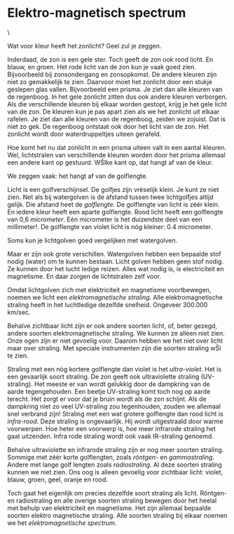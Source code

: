 # Elektro-magnetisch spectrum

\

Wat voor kleur heeft het zonlicht? Geel zul je zeggen.

Inderdaad, de zon is een gele ster. Toch geeft de zon ook rood licht. En
blauw, en groen. Het rode licht van de zon kun je vaak goed zien.
Bijvoorbeeld bij zonsondergang en zonsopkomst. De andere kleuren zijn
niet zo gemakkelijk te zien. Daarvoor moet het zonlicht door een stukje
geslepen glas vallen. Bijvoorbeeld een prisma. Je ziet dan alle kleuren
van de regenboog. In het gele zonlicht zitten dus ook andere kleuren
verborgen. Als die verschillende kleuren bij elkaar worden gestopt,
krijg je het gele licht van de zon. De kleuren kun je pas apart zien als
we het zonlicht uit elkaar rafelen. Je ziet dan alle kleuren van de
regenboog, zeiden we zojuist. Dat is niet zo gek. De regenboog ontstaat
ook door het licht van de zon. Het zonlicht wordt door waterdruppeltjes
uiteen gerafeld.

Hoe komt het nu dat zonlicht in een prisma uiteen valt in een aantal
kleuren. Wel, lichtstralen van verschillende kleuren worden door het
prisma allemaal een andere kant op gestuurd. WŠlke kant op, dat hangt af
van de kleur.

We zeggen vaak: het hangt af van de golflengte.

Licht is een golfverschijnsel. De golfjes zijn vréselijk klein. Je kunt
ze niet zien. Net als bij watergolven is de afstand tussen twee
lichtgolfjes altijd gelijk. Die afstand heet de *golflengte.* De
golflengte van licht is zéér klein. En iedere kleur heeft een aparte
golflengte. Rood licht heeft een golflengte van 0,6 *micrometer*. Eén
micrometer is het duizendste deel van een millimeter!. De golflengte van
violet licht is nóg kleiner: 0.4 micrometer.

Soms kun je lichtgolven goed vergelijken met watergolven.

Maar er zijn ook grote verschillen. Watergolven hebben een bepaalde stof
nodig (water) om te kunnen bestaan. Licht golven hebben geen stof nodig.
Ze kunnen door het lucht ledige reizen. Alles wat nodig is, is
electriciteit en magnetisme. En daar zorgen de lichtstralen zelf voor.

Omdat lichtgolven zich met elektriciteit en magnetisme voortbewegen,
noemen we licht een *elektromagnetische straling*. Alle
elektromagnetische straling heeft in het luchtledige dezelfde snelheid.
Ongeveer 300.000 km/sec.

Behalve zichtbaar licht zijn er ook andere soorten licht, of, beter
gezegd, andere soorten elektromagnetische straling. We kunnen ze alleen
niet zien. Onze ogen zijn er niet gevoelig voor. Daarom hebben we het
niet over licht maar over straling. Met speciale instrumenten zijn die
soorten straling wŠl te zien.

Straling met een nòg kortere golflengte dan violet is het
*ultra-violet*. Het is een gevaarlijk soort straling. De zon geeft ook
ultraviolette straling (UV-straling). Het meeste er van wordt gelukkig
door de dampkring van de aarde tegengehouden. Een beetje UV-straling
komt toch nog op aarde terecht. Het zorgt er voor dat je bruin wordt als
de zon schijnt. Als de dampkring niet zo veel UV-straling zou
tegenhouden, zouden we allemaal snel verbrand zijn! Straling met een wat
grotere golflengte dan rood licht is *infra-rood*. Deze straling is
ongevaarlijk. Hij wordt uitgestraald door warme voorwerpen. Hoe heter
een voorwerp is, hoe meer infrarode straling het gaat uitzenden. Infra
rode straling wordt ook vaak IR-straling genoemd.

Behalve ultraviolette en infrarode straling zijn er nog meer soorten
straling. Sommige met zéér korte golflengten, zoals *röntgen-* en
*gammastraling*. Andere met lange golf lengten zoals *radiostraling*. Al
deze soorten straling kunnen we niet zien. Ons oog is alleen gevoelig
voor zichtbaar licht: violet, blauw, groen, geel, oranje en rood.

Toch gaat het eigenlijk om precies dezelfde soort straling als licht.
Röntgen- en radiostraling en alle overige soorten straling bewegen door
het heelal met behulp van elektriciteit en magnetisme. Het zijn allemaal
bepaalde soorten elektro magnetische straling. Alle soorten straling bij
elkaar noemen we het *elektromagnetische spectrum.*

